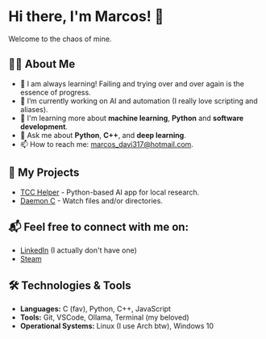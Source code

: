 # Hi there, I'm Marcos! 👋

Welcome to the chaos of mine.

## 👨‍💻 About Me
- 🔎 I am always learning! Failing and trying over and over again is the essence of progress.
- 🔭 I’m currently working on AI and automation (I really love scripting and aliases).
- 🌱 I'm learning more about **machine learning**, **Python** and **software development**.
- 💬 Ask me about **Python**, **C++**, and **deep learning**.
- 📫 How to reach me: [marcos_davi317@hotmail.com](mailto:marcos_davi317@hotmail.com).

## 🚀 My Projects
- [TCC Helper](https://github.com/marcos/project1) - Python-based AI app for local research.
- [Daemon C](https://github.com/marcos/project2) - Watch files and/or directories.

## 📬 Feel free to connect with me on:
- [LinkedIn](https://www.cachemonet.com/) (I actually don't have one)
- [Steam](https://steamcommunity.com/id/7656119804883/)

## 🛠️ Technologies & Tools
- **Languages:** C (fav), Python, C++, JavaScript
- **Tools:** Git, VSCode, Ollama, Terminal (my beloved)
- **Operational Systems:** Linux (I use Arch btw), Windows 10

